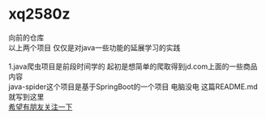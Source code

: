 # xq2580z
向前的仓库<br>
以上两个项目 仅仅是对java一些功能的延展学习的实践<br>
<br>
1.java爬虫项目是前段时间学的 起初是想简单的爬取得到jd.com上面的一些商品内容<br>
java-spider这个项目是基于SpringBoot的一个项目
电脑没电 这篇README.md就写到这里<br>
[希望有朋友关注一下](xq2580z.top)
